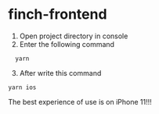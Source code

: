 # finch-frontend

1. Open project directory in console
2. Enter the following command 
```
  yarn
```
3. After write this command
```
yarn ios
```

The best experience of use is on iPhone 11!!!
